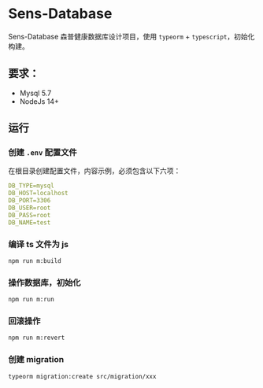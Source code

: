 # Sens-Database

Sens-Database 森普健康数据库设计项目，使用 `typeorm` + `typescript`，初始化构建。

## 要求：

- Mysql 5.7
- NodeJs 14+

## 运行

### 创建 `.env` 配置文件

在根目录创建配置文件，内容示例，必须包含以下六项：

```yaml
DB_TYPE=mysql
DB_HOST=localhost
DB_PORT=3306
DB_USER=root
DB_PASS=root
DB_NAME=test
```

### 编译 ts 文件为 js

```bash
npm run m:build
```

### 操作数据库，初始化

```bash
npm run m:run
```

### 回滚操作

```bash
npm run m:revert
```

### 创建 migration

```bash
typeorm migration:create src/migration/xxx
```